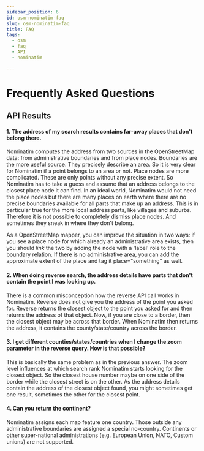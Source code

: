 ```yaml
---
sidebar_position: 6
id: osm-nominatim-faq
slug: osm-nominatim-faq
title: FAQ
tags:
  - osm
  - faq
  - API
  - nominatim

---
```

# Frequently Asked Questions

## API Results

#### 1. The address of my search results contains far-away places that don't belong there.

Nominatim computes the address from two sources in the OpenStreetMap data:
from administrative boundaries and from place nodes. Boundaries are the more
useful source. They precisely describe an area. So it is very clear for
Nominatim if a point belongs to an area or not. Place nodes are more complicated.
These are only points without any precise extent. So Nominatim has to take a
guess and assume that an address belongs to the closest place node it can find.
In an ideal world, Nominatim would not need the place nodes but there are
many places on earth where there are no precise boundaries available for
all parts that make up an address. This is in particular true for the more
local address parts, like villages and suburbs. Therefore it is not possible
to completely dismiss place nodes. And sometimes they sneak in where they
don't belong.

As a OpenStreetMap mapper, you can improve the situation in two ways: if you
see a place node for which already an administrative area exists, then you
should _link_ the two by adding the node with a 'label' role to the boundary
relation. If there is no administrative area, you can add the approximate
extent of the place and tag it place="something" as well.

#### 2. When doing reverse search, the address details have parts that don't contain the point I was looking up.

There is a common misconception how the reverse API call works in Nominatim.
Reverse does not give you the address of the point you asked for. Reverse
returns the closest object to the point you asked for and then returns the
address of that object. Now, if you are close to a border, then the closest
object may be across that border. When Nominatim then returns the address,
it contains the county/state/country across the border.

#### 3. I get different counties/states/countries when I change the zoom parameter in the reverse query. How is that possible?

This is basically the same problem as in the previous answer.
The zoom level influences at which search rank Nominatim starts looking
for the closest object. So the closest house number maybe on one side of the
border while the closest street is on the other. As the address details contain
the address of the closest object found, you might sometimes get one result,
sometimes the other for the closest point.

#### 4. Can you return the continent?

Nominatim assigns each map feature one country. Those outside any administrative
boundaries are assigned a special no-country. Continents or other super-national
administrations (e.g. European Union, NATO, Custom unions) are not supported.
